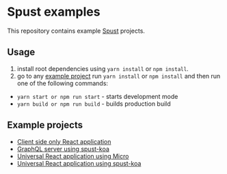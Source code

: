 # Spust examples

This repository contains example [Spust](https://github.com/michalkvasnicak/spust) projects.

## Usage

1. install root dependencies using `yarn install` or `npm install`.
2. go to any [example project](#example-projects) run `yarn install` or `npm install` and then run one of the following commands:

* `yarn start or npm run start` - starts development mode
* `yarn build or npm run build` - builds production build

## Example projects

* [Client side only React application](./client-side-only-react-app)
* [GraphQL server using spust-koa](./graphql-server-spust-koa)
* [Universal React application using Micro](./universal-react-app-micro)
* [Universal React application using spust-koa](./universal-react-app-spust-koa)
